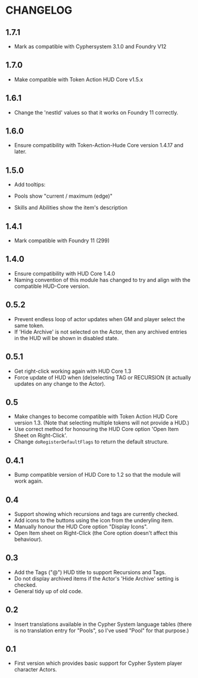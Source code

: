 # CHANGELOG

## 1.7.1

- Mark as compatible with Cyphersystem 3.1.0 and Foundry V12

## 1.7.0

- Make compatible with Token Action HUD Core v1.5.x

## 1.6.1

- Change the 'nestId' values so that it works on Foundry 11 correctly.

## 1.6.0

- Ensure compatibility with Token-Action-Hude Core version 1.4.17 and later.

## 1.5.0

- Add tooltips:

- Pools show "current / maximum (edge)"
- Skills and Abilities show the item's description

## 1.4.1

- Mark compatible with Foundry 11 (299)

## 1.4.0

- Ensure compatibility with HUD Core 1.4.0
- Naming convention of this module has changed to try and align with the compatible HUD-Core version.

## 0.5.2

- Prevent endless loop of actor updates when GM and player select the same token.
- If 'Hide Archive' is not selected on the Actor, then any archived entries in the HUD will be shown in disabled state.

## 0.5.1

- Get right-click working again with HUD Core 1.3
- Force update of HUD when (de)selecting TAG or RECURSION (it actually updates on any change to the Actor).

## 0.5

- Make changes to become compatible with Token Action HUD Core version 1.3. (Note that selecting multiple tokens will not provide a HUD.)
- Use correct method for honouring the HUD Core option 'Open Item Sheet on Right-Click'.
- Change `doRegisterDefaultFlags` to return the default structure.

## 0.4.1

- Bump compatible version of HUD Core to 1.2 so that the module will work again.

## 0.4

- Support showing which recursions and tags are currently checked.
- Add icons to the buttons using the icon from the underyling item.
- Manually honour the HUD Core option "Display Icons".
- Open Item sheet on Right-Click (the Core option doesn't affect this behaviour).

## 0.3

- Add the Tags ("@") HUD title to support Recursions and Tags.
- Do not display archived items if the Actor's 'Hide Archive' setting is checked.
- General tidy up of old code.

## 0.2

- Insert translations available in the Cypher System language tables (there is no translation entry for "Pools", so I've used "Pool" for that purpose.)

## 0.1

- First version which provides basic support for Cypher System player character Actors.